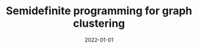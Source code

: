 ---
title: Semidefinite programming for graph clustering
summary: Optimal graph cut is a NP hard problem. During my master thesis I researched convex relaxation techniques to make the problem solvable by conventional optimizers
tags:
  - Math
  - ML
date: 2022-01-01
# external_link: uploads/sdp-clustering.pdf
external_link: https://slides.com/arturoarranz/deck
---